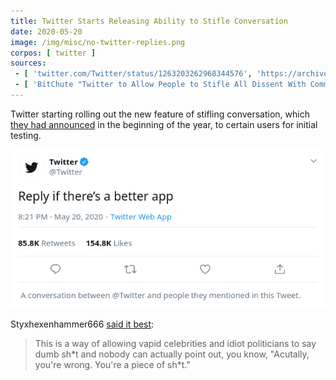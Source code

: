 ```yaml
---
title: Twitter Starts Releasing Ability to Stifle Conversation
date: 2020-05-20
image: /img/misc/no-twitter-replies.png
corpos: [ twitter ]
sources:
 - [ 'twitter.com/Twitter/status/1263203262968344576', 'https://archive.vn/XgWUs' ]
 - [ 'BitChute "Twitter to Allow People to Stifle All Dissent With Comment Controls" by Styxhexenhammer666 (22 May 2020)', 'https://www.bitchute.com/video/VPDZGVtyeu0/' ]
---
```


Twitter starting rolling out the new feature of stifling conversation, which
[they had announced](/e/twitter-unveils-plans-to-limit-replies/) in the
beginning of the year, to certain users for initial testing.

![](no-replies.png)

Styxhexenhammer666 [said it best](https://www.bitchute.com/video/VPDZGVtyeu0/):
> This is a way of allowing vapid celebrities and idiot politicians to say dumb
> sh\*t and nobody can actually point out, you know, "Acutally, you're wrong.
> You're a piece of sh\*t."
